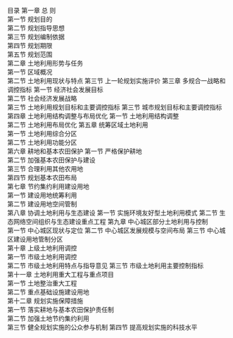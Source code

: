 目录
第一章 总  则	
    第一节	规划目的	
    第二节	规划指导思想	
    第三节	规划编制依据	
    第四节	规划期限	
    第五节	规划范围	
第二章 土地利用形势与任务	
    第一节   区域概况	
    第二节   土地利用现状与特点	
    第三节   上一轮规划实施评价	
第三章 多规合一战略和调控指标	
    第一节   经济社会发展目标	
    第二节   社会经济发展战略	
    第三节   土地利用规划目标和主要调控指标
    第三节   城市规划目标和主要调控指标	
第四章 土地利用结构调整与布局优化
    第一节   土地利用结构调整	
    第二节   土地利用布局优化
第五章 统筹区域土地利用	
    第一节   土地利用综合分区	
    第二节   土地利用功能分区	
第六章 耕地和基本农田保护
    第一节   严格保护耕地	
    第二节   加强基本农田保护与建设	
    第三节   合理利用其他农用地		
    第四节   规划基本农田布局	
第七章 节约集约利用建设用地	
    第一节   建设用地统筹利用	
    第二节   建设用地空间管制	
第八章 协调土地利用与生态建设	
    第一节   实施环境友好型土地利用模式	
    第二节   生态网络空间组织与生态建设重点工程	
第九章 中心城区部分土地利用与控制	
    第一节   中心城区现状与定位	
    第二节   中心城区发展规模与空间布局	
    第三节   中心城区建设用地管制分区	
第十章 上级土地利用调控	
    第一节   市级土地利用调控	
    第二节   市级土地利用特点与指导意见	
    第三节   市级土地利用主要控制指标	
第十一章 土地利用重大工程与重点项目	
    第一节   土地整治重大工程	
    第二节   重点基础设施建设用地	
第十二章 规划实施保障措施	
    第一节   落实耕地与基本农田保护责任制	
    第二节   加强土地节约集约利用	
    第三节   健全规划实施的公众参与机制	
    第四节   提高规划实施的科技水平	



